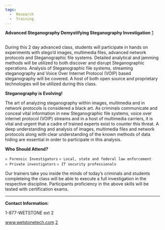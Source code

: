 ```yaml
---
tags:
  -  Research
  -  Training 
---
```

**Advanced Steganography Demystifying Steganography Investigation**
[1](http://www.wetstonetech.com/cgi-bin/shop.cgi?view,23)

##

During this 2 day advanced class, students will participate in hands on
experiments with stego’d images, multimedia files, advanced network
protocols and Steganographic file systems. Detailed analytical and
jamming methods will be utilized to both discover and disrupt
Steganographic operations. Analysis of Steganographic file systems,
streaming steganography and Voice Over Internet Protocol (VOIP) based
steganography will be covered. A host of both open source and
proprietary technologies will be utilized during this class.

**Steganography is Evolving!**

The art of analyzing steganography within images, multimedia and in
network protocols is considered a black art. As criminals communicate
and conceal vital information in new Steganographic file systems, voice
over internet protocol (VOIP) streams and in a host of multimedia
carriers, it is vital and urgent that a cadre of trained experts exist
to counter this threat. A deep understanding and analysis of images,
multimedia files and network protocols along with clear understanding of
the known methods of data hiding are essential in order to participate
in this analysis.

**Who Should Attend?**

`▫ Forensic Investigators`
`▫ Local, state and federal law enforcement`
`▫ Private investigators`
`▫ IT security professionals`

Our trainers take you inside the minds of today’s criminals and students
completeing the class will be able to execute a full investigation in
the respective discipline. Participants proficiency in the above skills
will be tested with certification exams.

------------------------------------------------------------------------

**Contact Information:**

1-877-WETSTONE ext 2

www.wetstonetech.com [2](https://www.wetstonetech.com/index.html)